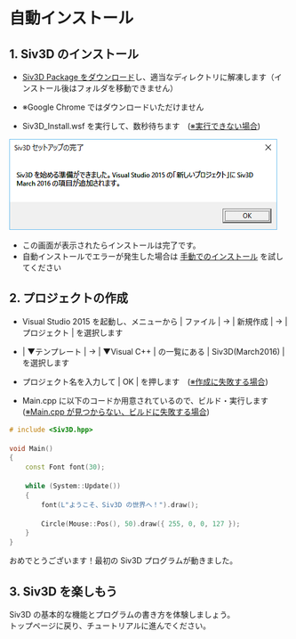 ﻿# 自動インストール
## 1. Siv3D のインストール
- <a href="http://siv3d.jp/downloads/Siv3D/Siv3DPackage(March2016).zip" target="_blank">Siv3D Package をダウンロード</a>し、適当なディレクトリに解凍します（インストール後はフォルダを移動できません）
 - ※Google Chrome ではダウンロードいただけません 

- Siv3D_Install.wsf を実行して、数秒待ちます　(<a href="Troubleshooting.md" target="_blank">※実行できない場合</a>) 

![Siv3D のインストール](resource/install.png "Siv3D のインストール")  
- この画面が表示されたらインストールは完了です。
 - 自動インストールでエラーが発生した場合は <a href="Manual-setup.md">手動でのインストール</a> を試してください

## 2. プロジェクトの作成
- Visual Studio 2015 を起動し、メニューから | ファイル | → | 新規作成 | → | プロジェクト | を選択します

- | ▼テンプレート | → | ▼Visual C++ | の一覧にある | Siv3D(March2016) | を選択します

-  プロジェクト名を入力して | OK | を押します　(<a href="Troubleshooting.md" target="_blank">※作成に失敗する場合</a>) 

- Main.cpp に以下のコードか用意されているので、ビルド・実行します　(<a href="Troubleshooting.md" target="_blank">※Main.cpp が見つからない、ビルドに失敗する場合</a>) 

```cpp
# include <Siv3D.hpp>

void Main()
{
	const Font font(30);

	while (System::Update())
	{
		font(L"ようこそ、Siv3D の世界へ！").draw();

		Circle(Mouse::Pos(), 50).draw({ 255, 0, 0, 127 });
	}
}
```
おめでとうございます！最初の Siv3D プログラムが動きました。

## 3. Siv3D を楽しもう
Siv3D の基本的な機能とプログラムの書き方を体験しましょう。  
トップページに戻り、チュートリアルに進んでください。
